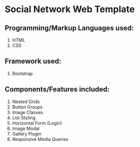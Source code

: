 # Social Network Web Template

## Programming/Markup Languages used:
1. HTML 
2. CSS

## Framework used:
1. Bootstrap

## Components/Features included:
1. Nested Grids
2. Button Groups 
3. Image Classes 
4. List Styling 
5. Horizontal Form (Login)
6. Image Modal 
7. Gallery Plugin 
8. Responsive Media Queries